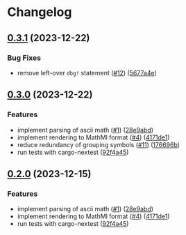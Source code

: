 # Changelog

## [0.3.1](https://github.com/nfejzic/mathemascii/compare/v0.3.0...v0.3.1) (2023-12-22)


### Bug Fixes

* remove left-over `dbg!` statement ([#12](https://github.com/nfejzic/mathemascii/issues/12)) ([5677a4e](https://github.com/nfejzic/mathemascii/commit/5677a4eb272cbdf0e327cba602214e58bbe71078))

## [0.3.0](https://github.com/nfejzic/mathemascii/compare/v0.2.0...v0.3.0) (2023-12-22)


### Features

* implement parsing of ascii math ([#1](https://github.com/nfejzic/mathemascii/issues/1)) ([28e9abd](https://github.com/nfejzic/mathemascii/commit/28e9abdb548060c496a83c9a5bec3723a3f3c5d4))
* implement rendering to MathMl format ([#4](https://github.com/nfejzic/mathemascii/issues/4)) ([4171de1](https://github.com/nfejzic/mathemascii/commit/4171de1ac6ea7c93537990bfca8c2ce13f7891d7))
* reduce redundancy of grouping symbols ([#11](https://github.com/nfejzic/mathemascii/issues/11)) ([176696b](https://github.com/nfejzic/mathemascii/commit/176696bd4f5a91951a373bdbf6cf0dba6cfdf2cc))
* run tests with cargo-nextest ([92f4a45](https://github.com/nfejzic/mathemascii/commit/92f4a45e07d149cf51b0eafcb04de7ee32eb5851))

## [0.2.0](https://github.com/nfejzic/mathemascii/compare/0.1.0...v0.2.0) (2023-12-15)


### Features

* implement parsing of ascii math ([#1](https://github.com/nfejzic/mathemascii/issues/1)) ([28e9abd](https://github.com/nfejzic/mathemascii/commit/28e9abdb548060c496a83c9a5bec3723a3f3c5d4))
* implement rendering to MathMl format ([#4](https://github.com/nfejzic/mathemascii/issues/4)) ([4171de1](https://github.com/nfejzic/mathemascii/commit/4171de1ac6ea7c93537990bfca8c2ce13f7891d7))
* run tests with cargo-nextest ([92f4a45](https://github.com/nfejzic/mathemascii/commit/92f4a45e07d149cf51b0eafcb04de7ee32eb5851))
